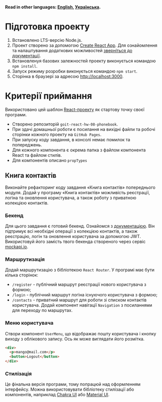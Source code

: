 **Read in other languages: [English](README.en.md), [Українська](README.md).**

# Підготовка проекту

1. Встановлено LTS-версію Node.js.
2. Проект створено за допомогою
   [Create React App](https://github.com/facebook/create-react-app). Для
   ознайомлення та налаштування додаткових можливостей
   [зверніться до документації](https://facebook.github.io/create-react-app/docs/getting-started).
3. Встановленyя базових залежностей проекту виконується командою `npm install`.
4. Запуск режиму розробки виконується командою `npm start`.
5. Сторінка в браузері за адресою
   [http://localhost:3000](http://localhost:3000).

# Критерії приймання

Використовано цей шаблон
[React-проекту](https://github.com/goitacademy/react-homework-template#readme)
як стартову точку своєї програми.

- Створено репозиторій `goit-react-hw-08-phonebook`.
- При здачі домашньої роботи є посилання на вихідні файли та робочі сторінки
  кожного проекту на `GitHub Pages`.
- При запуску коду завдання, в консолі немає помилок та попереджень.
- Для кожного компонента є окрема папка з файлом компонента React та файлом
  стилів.
- Для компонентів описано `propTypes`

## Книга контактів

Виконайте рефакторинг коду завдання «Книга контактів» попереднього модуля. Додай
у програму «Книга контактів» можливість реєстрації, логіна та оновлення
користувача, а також роботу з приватною колекцією контактів.

### Бекенд

Для цього завдання є готовий бекенд. Ознайомся з
[документацією](https://connections-api.herokuapp.com/docs/). Він підтримує всі
необхідні операції з колекцією контактів, а також реєстрацію, логін та оновлення
користувача за допомогою JWT. Використовуй його замість твого бекенда створеного
через сервіс [mockapi.io](https://mockapi.io/).

### Маршрутизація

Додай маршрутизацію з бібліотекою `React Router`. У програмі має бути кілька
сторінок:

- `/register` - публічний маршрут реєстрації нового користувача з формою;
- `/login` - публічний маршрут логіна існуючого користувача з формою;
- `/contacts` - приватний маршрут для роботи зі списком контактів користувача.
  Додай компонент навігації `Navigation` з посиланнями для переходу по
  маршрутах.

### Меню користувача

Створи компонент `UserMenu`, що відображає пошту користувача і кнопку виходу з
облікового запису. Ось як може виглядати його розмітка.

```html
<div>
  <p>mango@mail.com</p>
  <button>Logout</button>
</div>
```

### Стилізація

Це фінальна версія програми, тому попрацюй над оформленням інтерфейсу. Можна
використовувати бібліотеку стилізації або компонентів, наприклад
[Chakra UI](https://chakra-ui.com/) або [Material UI](https://mui.com/).
